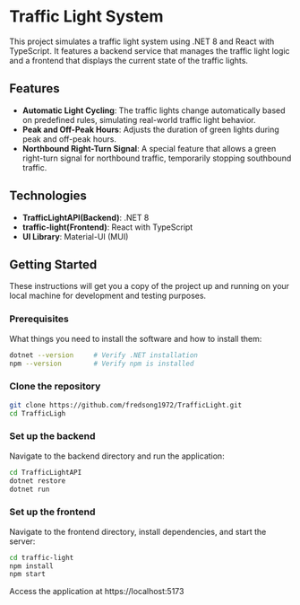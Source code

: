 # Traffic Light System

This project simulates a traffic light system using .NET 8 and React with TypeScript. It features a backend service that manages the traffic light logic and a frontend that displays the current state of the traffic lights.

## Features

- **Automatic Light Cycling**: The traffic lights change automatically based on predefined rules, simulating real-world traffic light behavior.
- **Peak and Off-Peak Hours**: Adjusts the duration of green lights during peak and off-peak hours.
- **Northbound Right-Turn Signal**: A special feature that allows a green right-turn signal for northbound traffic, temporarily stopping southbound traffic.

## Technologies

- **TrafficLightAPI(Backend)**: .NET 8
- **traffic-light(Frontend)**: React with TypeScript
- **UI Library**: Material-UI (MUI)

## Getting Started

These instructions will get you a copy of the project up and running on your local machine for development and testing purposes.

### Prerequisites

What things you need to install the software and how to install them:

```bash
dotnet --version     # Verify .NET installation
npm --version        # Verify npm is installed
```

### Clone the repository
```bash
git clone https://github.com/fredsong1972/TrafficLight.git
cd TrafficLigh
```

### Set up the backend

Navigate to the backend directory and run the application:

```bash
cd TrafficLightAPI
dotnet restore
dotnet run
```

### Set up the frontend

Navigate to the frontend directory, install dependencies, and start the server:

```bash
cd traffic-light
npm install
npm start
```

Access the application at https://localhost:5173


